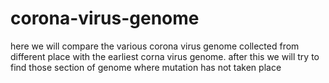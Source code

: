 # corona-virus-genome
here we will compare the various corona virus genome collected from different place with the earliest corna virus genome. after this we will try  to find those section of genome where mutation has not taken place
